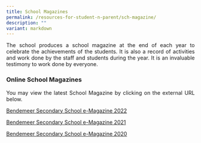 ```yaml
---
title: School Magazines
permalink: /resources-for-student-n-parent/sch-magazine/
description: ""
variant: markdown
---
```

<p style="text-align:justify">The school produces a school magazine at the end of each year to celebrate the achievements of the students.  It is also a record of activities and work done by the staff and students during the year.  It is an invaluable testimony to work done by everyone.</p>

### Online School Magazines

<p style="text-align:justify">You may view the latest School Magazine by clicking on the external URL below.</p>

<a href="https://issuu.com/bendemeersec/docs/bendemeer_secondary_school_e-magazine_2022?fr=xKAE9_zU1NQ" target="_blank" rel="noopener">Bendemeer Secondary School e-Magazine 2022</a>

<a href="https://issuu.com/bendemeersec/docs/bendemeer_sec_e-magazine_2021?fr=sY2FhYTU0MjE3MTM" target="_blank" rel="noopener">Bendemeer Secondary School e-Magazine 2021</a>

<a href="https://issuu.com/bendemeersec/docs/2020_bdms_newsletter?fr=sOGI5NDU0MjE3MTM" target="_blank" rel="noopener">Bendemeer Secondary School e-Magazine 2020</a>